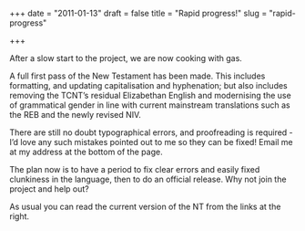 +++
date = "2011-01-13"
draft = false
title = "Rapid progress!"
slug = "rapid-progress"

+++

After a slow start to the project, we are now cooking with gas.

A full first pass of the New Testament has been made. This includes formatting, and updating capitalisation and hyphenation; but also includes removing the TCNT’s residual Elizabethan English and modernising the use of grammatical gender in line with current mainstream translations such as the REB and the newly revised NIV.

There are still no doubt typographical errors, and proofreading is required - I’d love any such mistakes pointed out to me so they can be fixed! Email me at my address at the bottom of the page.

The plan now is to have a period to fix clear errors and easily fixed clunkiness in the language, then to do an official release. Why not join the project and help out?

As usual you can read the current version of the NT from the links at the right.